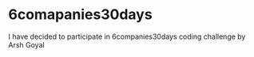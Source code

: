 # 6comapanies30days
I have decided to participate in 6companies30days coding challenge by Arsh Goyal
